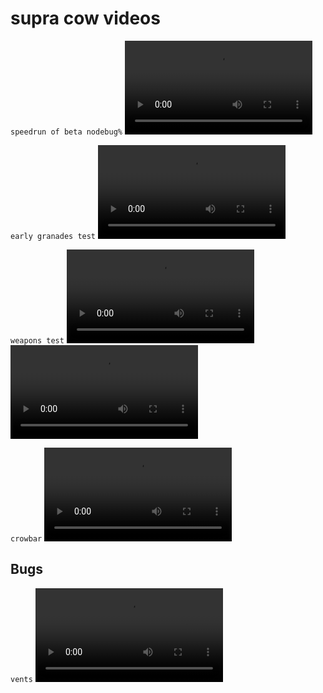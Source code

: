 # supra cow videos

``speedrun of beta nodebug%``
![speedrun of beta nodebug%](https://cdn.discordapp.com/attachments/1068469385074847804/1069161185448054835/290123_speedrun_9_43.webm)

``early granades test``
![granades](https://cdn.discordapp.com/attachments/1068469385074847804/1069194961578377246/take_cover_sc_290123_11_57.webm)

``weapons test``
![cow_with_an_9mm_automat_and_catwalk5_21:00](https://cdn.discordapp.com/attachments/1068469385074847804/1068968715107967088/cow_with_an_9mm_automat_and_catwalk5_21_00.webm)
![pistol](https://cdn.discordapp.com/attachments/1068469385074847804/1068953890244001822/pistol_showcase__pointer_20_00.webm)

``crowbar``
![crowbar.webm](https://cdn.discordapp.com/attachments/1068469385074847804/1068815620080160768/cow_with_a_crowbar_and_a_controlller_bruh.webm)


## Bugs

``vents``
![vents_bug.webm](https://cdn.discordapp.com/attachments/1068469385074847804/1068602483540230164/vents_bug.webm)